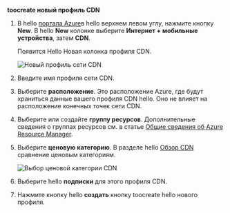 **toocreate новый профиль CDN**

1. В hello [портала Azure](https://portal.azure.com)в hello верхнем левом углу, нажмите кнопку **New**.  В hello **New** колонке выберите **Интернет + мобильные устройства**, затем **CDN**.
   
    Появится Hello Новая колонка профиля CDN.
   
    ![Новый профиль сети CDN](./media/cdn-create-profile/new-cdn-profile-include.png)
2. Введите имя профиля сети CDN.
3. Выберите **расположение**.  Это расположение Azure, где будут храниться данные вашего профиля CDN hello.  Оно не влияет на расположение конечных точек сети CDN.
4. Выберите или создайте **группу ресурсов**.  Дополнительные сведения о группах ресурсов см. в статье [Общие сведения об Azure Resource Manager](../articles/azure-resource-manager/resource-group-overview.md#resource-groups).
5. Выберите **ценовую категорию**.  В разделе hello [Обзор CDN](../articles/cdn/cdn-overview.md#azure-cdn-features) сравнение ценовым категориям.
   
    ![Выбор ценовой категории CDN](./media/cdn-create-profile/cdn-choose-sku-include.png)
6. Выберите hello **подписки** для этого профиля CDN.
7. Нажмите кнопку hello **создать** кнопку toocreate hello нового профиля. 

